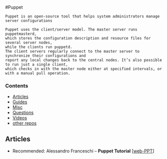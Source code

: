 #Puppet

```
Puppet is an open-source tool that helps system administrators manage server configurations
```

```
Puppet uses the client/server model. The master server runs puppetmasterd,
which stores the configuration description and resource files for several server nodes,
while the clients run puppetd.
The client servers regularly connect to the master server to synchronize their configurations and 
report any local changes back to the central nodes. It’s also possible to run just a single client,
which checks in with the master node either at specified intervals, or with a manual pull operation.
```
### Contents

* [Articles](#articles)
* [Guides](#guides)
* [Misc](#misc)
* [Questions](#questions)
* [Videos](#videos)
* [other repos](#similar-github-repos)

## Articles

* Recommended: Alessandro Franceschi – **Puppet Tutorial** [[web-PPT][a_sy]]


[a_sy]: http://www.example42.com/tutorials/PuppetTutorial/#slide-0

